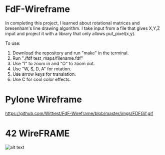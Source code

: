 # FdF-Wireframe

In completing this project, I learned about rotational matrices and bresenham's line drawing algorithm. I take input from a file that gives X,Y,Z input and project it with a library that only allows put_pixel(x,y).

To use:
1. Download the repository and run "make" in the terminal.
2. Run "./fdf test_maps/filename.fdf"
3. Use "I" to zoom in and "O" to zoom out.
3. Use "W, S, D, A" for rotation.
4. Use arrow keys for translation.
5. Use C for cool color effects.

# Pylone Wireframe
https://github.com/Wittiest/FdF-Wireframe/blob/master/imgs/FDFGif.gif
# 42 WireFRAME
![alt text](https://github.com/Wittiest/FdF-Wireframe/blob/master/imgs/Diplay.gif)

